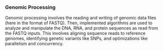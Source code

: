 ### Genomic Processing

Genomic processing involves the reading and writing of genomic data files (here in the format of FASTQ). Then, implemented algorithms are used to analyze and manipulate the DNA,
RNA, and protein sequences as read from the FASTQ inputs. This involves aligning sequence reads to reference genomes, identifying genetic variants like SNPs, and optimizations like parallelism and concurrency.